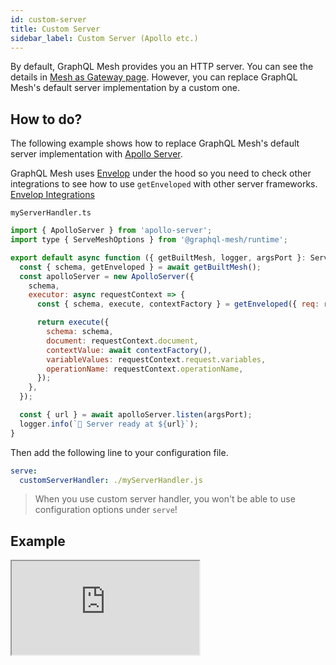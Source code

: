 ```yaml
---
id: custom-server
title: Custom Server
sidebar_label: Custom Server (Apollo etc.)
---
```


By default, GraphQL Mesh provides you an HTTP server. You can see the details in [Mesh as Gateway page](/docs/recipes/as-gateway). However, you can replace GraphQL Mesh's default server implementation by a custom one.

## How to do?

The following example shows how to replace GraphQL Mesh's default server implementation with [Apollo Server](https://apollographql.com/docs/apollo-server).

GraphQL Mesh uses [Envelop](https://envelop.dev) under the hood so you need to check other integrations to see how to use `getEnveloped` with other server frameworks. [Envelop Integrations](https://www.envelop.dev/docs/integrations)

`myServerHandler.ts`

```js
import { ApolloServer } from 'apollo-server';
import type { ServeMeshOptions } from '@graphql-mesh/runtime';

export default async function ({ getBuiltMesh, logger, argsPort }: ServeMeshOptions): Promise<void> {
  const { schema, getEnveloped } = await getBuiltMesh();
  const apolloServer = new ApolloServer({
    schema,
    executor: async requestContext => {
      const { schema, execute, contextFactory } = getEnveloped({ req: requestContext.request.http });

      return execute({
        schema: schema,
        document: requestContext.document,
        contextValue: await contextFactory(),
        variableValues: requestContext.request.variables,
        operationName: requestContext.operationName,
      });
    },
  });

  const { url } = await apolloServer.listen(argsPort);
  logger.info(`🚀 Server ready at ${url}`);
}
```

Then add the following line to your configuration file.

```yml
serve:
  customServerHandler: ./myServerHandler.js
```

> When you use custom server handler, you won't be able to use configuration options under `serve`!

## Example

<iframe src="https://codesandbox.io/embed/github/Urigo/graphql-mesh/tree/master/examples/openapi-location-weather?fontsize=14&hidenavigation=1&theme=dark"
    style={{width:"100%", height:"500px", border:"0", borderRadius: "4px", overflow:"hidden"}}
    title="typescript-location-weather-example"
    allow="accelerometer; ambient-light-sensor; camera; encrypted-media; geolocation; gyroscope; hid; microphone; midi; payment; usb; vr; xr-spatial-tracking"
    sandbox="allow-forms allow-modals allow-popups allow-presentation allow-same-origin allow-scripts" />
